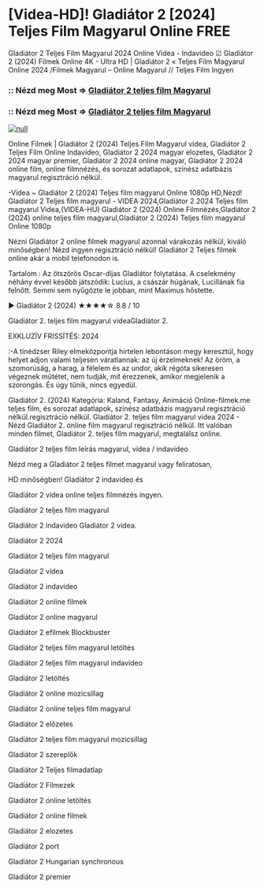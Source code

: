 # [Videa-HD]! Gladiátor 2 [2024] Teljes Film Magyarul Online FREE

Gladiátor 2 Teljes Film Magyarul 2024 Online Videa - Indavideo ☑ Gladiátor 2 (2024) Filmek Online 4K - Ultra HD | Gladiátor 2 « Teljes Film Magyarul Online 2024 /Filmek Magyarul – Online Magyarul // Teljes Film Ingyen

### :: Nézd meg Most => [Gladiátor 2 teljes film Magyarul](https://t.co/NTjQFXmCQz)

### :: Nézd meg Most => [Gladiátor 2 teljes film Magyarul](https://t.co/NTjQFXmCQz)

[![null](https://static.wixstatic.com/media/855a25_043b5abeb4ae4d35ac003198e7fe56ed~mv2.gif)](https://t.co/NTjQFXmCQz)

Online Filmek | Gladiátor 2 (2024) Teljes Film Magyarul videa, Gladiátor 2 Teljes Film Online Indavideo, Gladiátor 2 2024 magyar elozetes, Gladiátor 2 2024 magyar premier, Gladiátor 2 2024 online magyar, Gladiátor 2 2024 online film, online filmnézés, és sorozat adatlapok, színész adatbázis magyarul regisztráció nélkül.

-Videa ~ Gladiátor 2 (2024) Teljes film magyarul Online 1080p HD,Nézd! Gladiátor 2 Teljes film magyarul - VIDEA 2024,Gladiátor 2 2024 Teljes film magyarul Videa,(VIDEA-HU) Gladiátor 2 (2024) Online Filmnézés,Gladiátor 2 (2024) online teljes film magyarul,Gladiátor 2 (2024) Teljes film magyarul Online 1080p

Nézni Gladiátor 2 online filmek magyarul azonnal várakozás nélkül, kiváló minőségben! Nézd ingyen regisztráció nélkül! Gladiátor 2 Teljes filmek online akár a mobil telefonodon is.

Tartalom : Az ötszörös Oscar-díjas Gladiátor folytatása. A cselekmény néhány évvel később játszódik: Lucius, a császár húgának, Lucillának fia felnőtt. Semmi sem nyűgözte le jobban, mint Maximus hőstette.

▶️ Gladiátor 2 (2024) ★★★★☆ 8.8 / 10

Gladiátor 2. teljes film magyarul videaGladiátor 2.

EXKLUZÍV FRISSÍTÉS: 2024

:-A tinédzser Riley elmeközpontja hirtelen lebontáson megy keresztül, hogy helyet adjon valami teljesen váratlannak: az új érzelmeknek! Az öröm, a szomorúság, a harag, a félelem és az undor, akik régóta sikeresen végeznek műtétet, nem tudják, mit érezzenek, amikor megjelenik a szorongás. És úgy tűnik, nincs egyedül.

Gladiátor 2. (2024) Kategória: Kaland, Fantasy, Animáció Online-filmek.me teljes film, és sorozat adatlapok, színész adatbázis magyarul regisztráció nélkül.regisztráció nélkül. Gladiátor 2. teljes film magyarul videa 2024 - Nézd Gladiátor 2. online film magyarul regisztráció nélkül. Itt valóban minden filmet, Gladiátor 2. teljes film magyarul, megtalálsz online.

Gladiátor 2 teljes film leírás magyarul, videa / indavideo

Nézd meg a Gladiátor 2 teljes filmet magyarul vagy feliratosan, 

HD minőségben! Gladiátor 2 indavideo és 

Gladiátor 2 videa online teljes filmnézés ingyen. 

Gladiátor 2 teljes film magyarul 

Gladiátor 2 indavideo Gladiátor 2 videa.

Gladiátor 2 2024

Gladiátor 2 teljes film magyarul

Gladiátor 2 videa

Gladiátor 2 indavideo

Gladiátor 2 online filmek

Gladiátor 2 online magyarul

Gladiátor 2 efilmek Blockbuster

Gladiátor 2 teljes film magyarul letöltés

Gladiátor 2 teljes film magyarul indavideo

Gladiátor 2 letöltés

Gladiátor 2 online mozicsillag

Gladiátor 2 online teljes film magyarul

Gladiátor 2 előzetes

Gladiátor 2 teljes film magyarul mozicsillag

Gladiátor 2 szereplők

Gladiátor 2 Teljes filmadatlap

Gladiátor 2 Filmezek

Gladiátor 2 online letöltés

Gladiátor 2 online filmek

Gladiátor 2 elozetes

Gladiátor 2 port

Gladiátor 2 Hungarian synchronous

Gladiátor 2 premier

